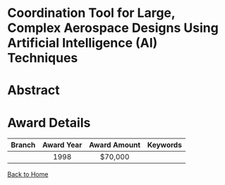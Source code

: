 
Coordination Tool for Large, Complex Aerospace Designs Using Artificial Intelligence (AI) Techniques
====================================================================================================

# Abstract


  

# Award Details

|Branch|Award Year|Award Amount|Keywords|
| :---: | :---: | :---: | :---: |
||1998|$70,000||
  
  


[Back to Home](https://github.com/chrischow/dod_sbir_awards/Reports/CC/#882)
